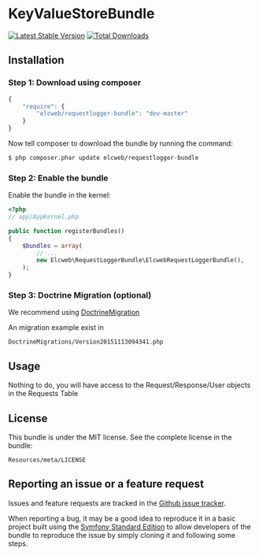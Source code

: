 KeyValueStoreBundle
===================

[![Latest Stable Version](https://poser.pugx.org/elcweb/requestlogger-bundle/v/stable.png)](https://packagist.org/packages/elcweb/requestlogger-bundle)
[![Total Downloads](https://poser.pugx.org/elcweb/requestlogger-bundle/downloads.png)](https://packagist.org/packages/elcweb/requestlogger-bundle)

Installation
------------

### Step 1: Download using composer

```js
{
    "require": {
        "elcweb/requestlogger-bundle": "dev-master"
    }
}
```

Now tell composer to download the bundle by running the command:

``` bash
$ php composer.phar update elcweb/requestlogger-bundle
```

### Step 2: Enable the bundle

Enable the bundle in the kernel:

``` php
<?php
// app/AppKernel.php

public function registerBundles()
{
    $bundles = array(
        // ...
        new Elcweb\RequestLoggerBundle\ElcwebRequestLoggerBundle(),
    );
}
```

### Step 3: Doctrine Migration (optional)

We recommend using [DoctrineMigration](https://github.com/doctrine/DoctrineMigrationsBundle)

An migration example exist in

    DoctrineMigrations/Version20151113094341.php

Usage
-----
Nothing to do, you will have access to the Request/Response/User objects in the Requests Table

License
-------

This bundle is under the MIT license. See the complete license in the bundle:

    Resources/meta/LICENSE

Reporting an issue or a feature request
---------------------------------------

Issues and feature requests are tracked in the [Github issue tracker](https://github.com/elcweb/requestlogger-bundle/issues).

When reporting a bug, it may be a good idea to reproduce it in a basic project
built using the [Symfony Standard Edition](https://github.com/symfony/symfony-standard)
to allow developers of the bundle to reproduce the issue by simply cloning it
and following some steps.

